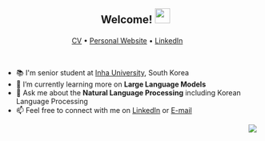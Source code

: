 <h2 align="center">ㅤWelcome! <img src="https://camo.githubusercontent.com/e8e7b06ecf583bc040eb60e44eb5b8e0ecc5421320a92929ce21522dbc34c891/68747470733a2f2f6d656469612e67697068792e636f6d2f6d656469612f6876524a434c467a6361737252346961377a2f67697068792e676966" height=30/></h2>

<p align="center">
  <a href="https://oneonlee.github.io/my/CV.pdf">CV</a>  •
  <a href="https://donggeon.github.io">Personal Website</a> •
  <a href="https://www.linkedin.com/in/dong-geon-lee/">LinkedIn</a>ㅤ
</p>

<br>

- 📚 I'm senior student at [Inha University](https://eng.inha.ac.kr/eng/index.do), South Korea
- 🌱 I’m currently learning more on **Large Language Models**
- 💬 Ask me about the **Natural Language Processing** including Korean Language Processing
- 📫 Feel free to connect with me on [LinkedIn](https://www.linkedin.com/in/dong-geon-lee/) or [E-mail](mailto:lee.dg.125@gmail.com)
<!-- - 🔭 I’m currently working at [Data Intelligence Laboratory](http://dilab.inha.ac.kr/) as a research intern -->

<div align=right>
  <a href="https://hits.seeyoufarm.com"><img src="https://hits.seeyoufarm.com/api/count/incr/badge.svg?url=https%3A%2F%2Fgithub.com%2Foneonlee%2Fhit-counter&count_bg=%231F367B&title_bg=%23000000&icon=&icon_color=%23E7E7E7&title=Today&edge_flat=false"/></a>
</div>
